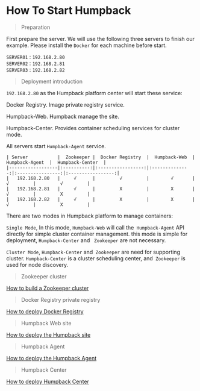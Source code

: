 # How To Start Humpback

> Preparation

First prepare the server. We will use the following three servers to finish our example. Please install the `Docker` for each machine before start. 

```
SERVER01：192.168.2.80 
SERVER02：192.168.2.81
SERVER03：192.168.2.82 
```

> Deployment introduction

`192.168.2.80` as the Humpback platform center will start these service: 

Docker Registry. Image private registry service.    

Humpback-Web. Humpback manage the site.      

Humpback-Center. Provides container scheduling services for cluster mode.   

All servers start `Humpback-Agent` service.   

```
| Server           |  Zookeeper |  Docker Registry  |  Humpback-Web  |  Humpback-Agent  |  Humpback-Center  |
|------------------|:----------:|:-----------------:|:--------------:|:----------------:|:-----------------:|
|   192.168.2.80   |     √      |         √         |        √       |        √         |         √         |
|   192.168.2.81   |     √      |         X         |        X       |        √         |         X         |
|   192.168.2.82   |     √      |         X         |        X       |        √         |         X         |
```

There are two modes in Humpback platform to manage containers:  

`Single Mode`, In this mode, `Humpback-Web` will call the` Humpback-Agent` API directly for simple cluster container management. this mode is simple for deployment, `Humpback-Center` and ` Zookeeper` are not necessary.

`Cluster Mode`, `Humpback-Center` and` Zookeeper` are need for supporting cluster. `Humpback-Center` is a cluster scheduling center, and` Zookeeper` is used for node discovery.

> Zookeeper cluster

[How to build a Zookeeper cluster](run-zookeeper.md) 

> Docker Registry private registry

[How to deploy Docker Registry](run-registry.md)

> Humpback Web site

[How to deploy the Humpback site](run-humpback-web.md)

> Humpback Agent

[How to deploy the Humpback Agent](run-humpback-agent.md)

> Humpback Center

[How to deploy Humpback Center](run-humpback-center.md)









 

